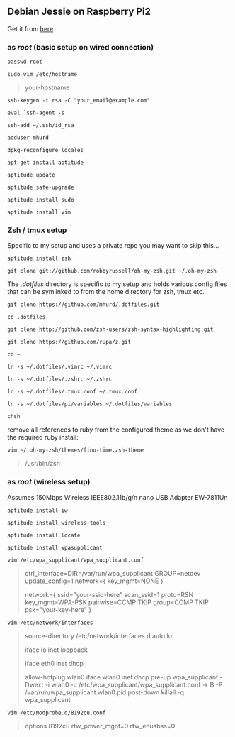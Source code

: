 ## Debian Jessie on Raspberry Pi2

Get it from [here](https://www.collabora.com/about-us/blog/2015/02/03/debian-jessie-on-raspberry-pi-2/)

### as _root_ (basic setup on wired connection)

``` passwd root ```

``` sudo vim /etc/hostname ```

> your-hostname

``` ssh-keygen -t rsa -C "your_email@example.com" ```

``` eval `ssh-agent -s ```

``` ssh-add ~/.ssh/id_rsa ```

``` adduser mhurd ```

``` dpkg-reconfigure locales ```

``` apt-get install aptitude ```

``` aptitude update ```

``` aptitude safe-upgrade ```

``` aptitude install sudo ```

``` aptitude install vim ```


### Zsh / tmux setup

Specific to my setup and uses a private repo you may want to skip this...

``` aptitude install zsh ```

``` git clone git://github.com/robbyrussell/oh-my-zsh.git ~/.oh-my-zsh ```

The _.dotfiles_ directory is specific to my setup and holds various config files
that can be symlinked to from the home directory for zsh, tmux etc.

``` git clone https://github.com/mhurd/.dotfiles.git ```

``` cd .dotfiles ```

``` git clone http://github.com/zsh-users/zsh-syntax-highlighting.git ```

``` git clone https://github.com/rupa/z.git ```

``` cd ~ ```

``` ln -s ~/.dotfiles/.vimrc ~/.vimrc ```

``` ln -s ~/.dotfiles/.zshrc ~/.zshrc ```

``` ln -s ~/.dotfiles/.tmux.conf ~/.tmux.conf ```

``` ln -s ~/.dotfiles/pi/variables ~/.dotfiles/variables ```

``` chsh ```

remove all references to ruby from the configured theme as we don't have the required ruby install:

``` vim ~/.oh-my-zsh/themes/fino-time.zsh-theme ```

> /usr/bin/zsh

### as _root_ (wireless setup)

Assumes 150Mbps Wireless IEEE802.11b/g/n nano USB Adapter
EW-7811Un

``` aptitude install iw ```

``` aptitude install wireless-tools ```

``` aptitude install locate ```

``` aptitude install wpasupplicant ```

``` vim /etc/wpa_supplicant/wpa_supplicant.conf ```

> ctrl_interface=DIR=/var/run/wpa_supplicant GROUP=netdev
> update_config=1
> network={
> key_mgmt=NONE
> }
> 
> network={
> ssid="your-ssid-here"
> scan_ssid=1
> proto=RSN
> key_mgmt=WPA-PSK
> pairwise=CCMP TKIP
> group=CCMP TKIP
> psk="your-key-here"
> }

``` vim /etc/network/interfaces ```

> source-directory /etc/network/interfaces.d
> auto lo
> 
> iface lo inet loopback
> 
> iface eth0 inet dhcp
> 
> allow-hotplug wlan0
> iface wlan0 inet dhcp
> pre-up wpa_supplicant -Dwext -i wlan0 -c /etc/wpa_supplicant/wpa_supplicant.conf -> B -P /var/run/wpa_supplicant.wlan0.pid
> post-down killall -q wpa_supplicant

``` vim /etc/modprobe.d/8192cu.conf ```

> options 8192cu rtw_power_mgnt=0 rtw_enusbss=0

